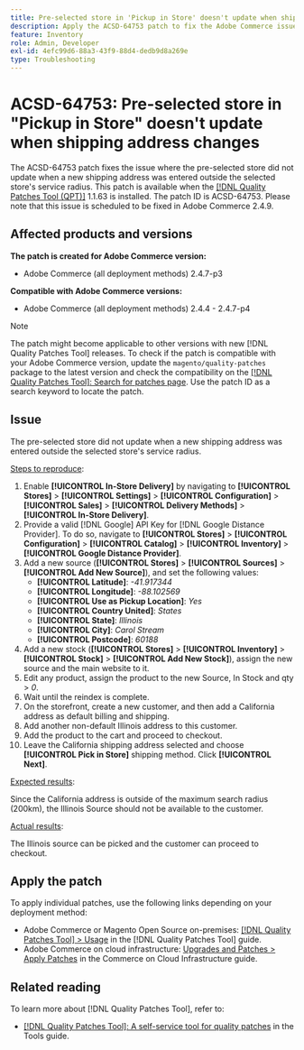 ```yaml
---
title: Pre-selected store in 'Pickup in Store' doesn't update when shipping address changes
description: Apply the ACSD-64753 patch to fix the Adobe Commerce issue where the pre-selected store did not update when a new shipping address was entered outside the selected store's service radius.
feature: Inventory
role: Admin, Developer
exl-id: 4efc99d6-88a3-43f9-88d4-dedb9d8a269e
type: Troubleshooting
---
```

# ACSD-64753: Pre-selected store in "Pickup in Store" doesn't update when shipping address changes

The ACSD-64753 patch fixes the issue where the pre-selected store did not update when a new shipping address was entered outside the selected store's service radius. This patch is available when the [[!DNL Quality Patches Tool (QPT)]](/help/tools/quality-patches-tool/quality-patches-tool-to-self-serve-quality-patches.md) 1.1.63 is installed. The patch ID is ACSD-64753. Please note that this issue is scheduled to be fixed in Adobe Commerce 2.4.9.

## Affected products and versions

**The patch is created for Adobe Commerce version:**

* Adobe Commerce (all deployment methods) 2.4.7-p3

**Compatible with Adobe Commerce versions:**

* Adobe Commerce (all deployment methods) 2.4.4 - 2.4.7-p4

>[!NOTE]
>
>The patch might become applicable to other versions with new [!DNL Quality Patches Tool] releases. To check if the patch is compatible with your Adobe Commerce version, update the `magento/quality-patches` package to the latest version and check the compatibility on the [[!DNL Quality Patches Tool]: Search for patches page](https://experienceleague.adobe.com/tools/commerce-quality-patches/index.html). Use the patch ID as a search keyword to locate the patch.

## Issue

The pre-selected store did not update when a new shipping address was entered outside the selected store's service radius.

<u>Steps to reproduce</u>:

1. Enable **[!UICONTROL In-Store Delivery]** by navigating to **[!UICONTROL Stores]** > **[!UICONTROL Settings]** > **[!UICONTROL Configuration]** > **[!UICONTROL Sales]** > **[!UICONTROL Delivery Methods]** > **[!UICONTROL In-Store Delivery]**.
1. Provide a valid [!DNL Google] API Key for [!DNL Google Distance Provider]. To do so, navigate to **[!UICONTROL Stores]** > **[!UICONTROL Configuration]** > **[!UICONTROL Catalog]** > **[!UICONTROL Inventory]** >  **[!UICONTROL Google Distance Provider]**.
1. Add a new source (**[!UICONTROL Stores]** > **[!UICONTROL Sources]** > **[!UICONTROL Add New Source]**), and set the following values:
    * **[!UICONTROL Latitude]**: *-41.917344*
    * **[!UICONTROL Longitude]**: *-88.102569*
    * **[!UICONTROL Use as Pickup Location]**: *Yes*
    * **[!UICONTROL Country United]**: *States*
    * **[!UICONTROL State]**: *Illinois*
    * **[!UICONTROL City]**: *Carol Stream*
    * **[!UICONTROL Postcode]**: *60188*
1. Add a new stock (**[!UICONTROL Stores]** > **[!UICONTROL Inventory]** > **[!UICONTROL Stock]** > **[!UICONTROL Add New Stock]**), assign the new source and the main website to it.
1. Edit any product, assign the product to the new Source, In Stock and qty > *0*.
1. Wait until the reindex is complete.
1. On the storefront, create a new customer, and then add a California address as default billing and shipping.
1. Add another non-default Illinois address to this customer.
1. Add the product to the cart and proceed to checkout.
1. Leave the California shipping address selected and choose **[!UICONTROL Pick in Store]** shipping method. Click **[!UICONTROL Next]**.

<u>Expected results</u>:

Since the California address is outside of the maximum search radius (200km), the Illinois Source should not be available to the customer.

<u>Actual results</u>:

The Illinois source can be picked and the customer can proceed to checkout.

## Apply the patch

To apply individual patches, use the following links depending on your deployment method:

* Adobe Commerce or Magento Open Source on-premises: [[!DNL Quality Patches Tool] > Usage](/help/tools/quality-patches-tool/usage.md) in the [!DNL Quality Patches Tool] guide.
* Adobe Commerce on cloud infrastructure: [Upgrades and Patches > Apply Patches](https://experienceleague.adobe.com/docs/commerce-cloud-service/user-guide/develop/upgrade/apply-patches.html) in the Commerce on Cloud Infrastructure guide.

## Related reading

To learn more about [!DNL Quality Patches Tool], refer to:

* [[!DNL Quality Patches Tool]: A self-service tool for quality patches](/help/tools/quality-patches-tool/quality-patches-tool-to-self-serve-quality-patches.md) in the Tools guide.
